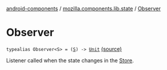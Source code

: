 [android-components](../index.md) / [mozilla.components.lib.state](index.md) / [Observer](./-observer.md)

# Observer

`typealias Observer<S> = (`[`S`](-observer.md#S)`) -> `[`Unit`](https://kotlinlang.org/api/latest/jvm/stdlib/kotlin/-unit/index.html) [(source)](https://github.com/mozilla-mobile/android-components/blob/master/components/lib/state/src/main/java/mozilla/components/lib/state/Store.kt#L31)

Listener called when the state changes in the [Store](-store/index.md).

